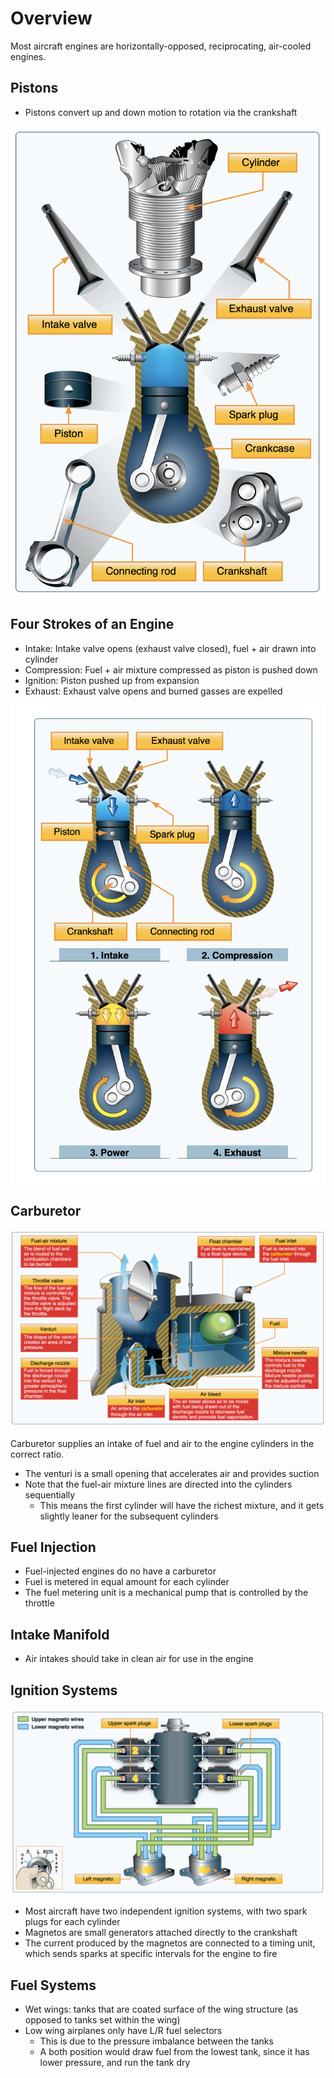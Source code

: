 # Overview

Most aircraft engines are horizontally-opposed, reciprocating, air-cooled engines.

## Pistons

- Pistons convert up and down motion to rotation via the crankshaft

![Engine piston](../images/image.png)

## Four Strokes of an Engine

- Intake: Intake valve opens (exhaust valve closed), fuel + air drawn into cylinder
- Compression: Fuel + air mixture compressed as piston is pushed down
- Ignition: Piston pushed up from expansion
- Exhaust: Exhaust valve opens and burned gasses are expelled

![Four stroke of an engine strokes](../images/image-1.png)

## Carburetor

![Float-type carburetor](../images/image-10.png)

Carburetor supplies an intake of fuel and air to the engine cylinders in the correct ratio.

- The venturi is a small opening that accelerates air and provides suction
- Note that the fuel-air mixture lines are directed into the cylinders sequentially
  - This means the first cylinder will have the richest mixture, and it gets slightly leaner for the subsequent cylinders

## Fuel Injection

- Fuel-injected engines do no have a carburetor
- Fuel is metered in equal amount for each cylinder
- The fuel metering unit is a mechanical pump that is controlled by the throttle

## Intake Manifold

- Air intakes should take in clean air for use in the engine

## Ignition Systems

![Magneto systems](../images/image-2.png)

- Most aircraft have two independent ignition systems, with two spark plugs for each cylinder
- Magnetos are small generators attached directly to the crankshaft
- The current produced by the magnetos are connected to a timing unit, which sends sparks at specific intervals for the engine to fire

## Fuel Systems

- Wet wings: tanks that are coated surface of the wing structure (as opposed to tanks set within the wing)
- Low wing airplanes only have L/R fuel selectors
  - This is due to the pressure imbalance between the tanks
  - A both position would draw fuel from the lowest tank, since it has lower pressure, and run the tank dry
